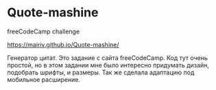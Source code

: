 # Quote-mashine

freeCodeCamp challenge

https://mairiv.github.io/Quote-mashine/ 

Генератор цитат. 
Это задание с сайта freeCodeCamp. 
Код тут очень простой, но в этом задании мне было интересно придумать дизайн, подобрать шрифты, и размеры. Так же сделала адаптацию под мобильное расширение. 


